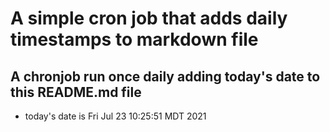 A simple cron job that adds daily timestamps to markdown file
============================================================
## A chronjob run once daily adding today's date to this README.md file
* today's date is Fri Jul 23 10:25:51 MDT 2021
